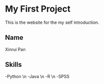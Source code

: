 # My First Project
This is the website for the my self introduction.

## Name

Xinrui Pan


## Skills
-Python  \n
-Java  \n
-R  \n
-SPSS



